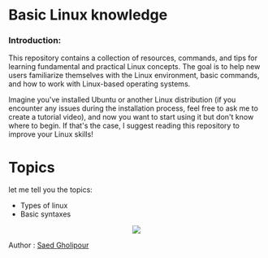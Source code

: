 # Basic Linux knowledge 


### Introduction:
This repository contains a collection of resources, commands, and tips for learning fundamental and practical Linux concepts. The goal is to help new users familiarize themselves with the Linux environment, basic commands, and how to work with Linux-based operating systems.

Imagine you've installed Ubuntu or another Linux distribution (if you encounter any issues during the installation process, feel free to ask me to create a tutorial video), and now you want to start using it but don't know where to begin.
If that's the case, I suggest reading this repository to improve your Linux skills!

# Topics

let me tell you the topics:
- Types of linux
- Basic syntaxes


<p align='center'> <a href="https://skillicons.dev"> <img src="https://skillicons.dev/icons?i=linux" /></a></p>


Author : [Saed Gholipour](https://github.com/saed-gpr)
